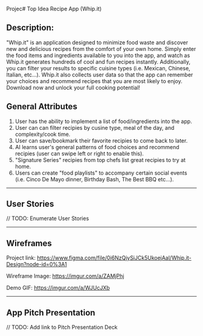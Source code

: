 Projec# Top Idea
Recipe App (Whip.it)

## Description:
"Whip.it" is an application designed to minimize food waste and discover new and delicious recipes from the comfort of your own home. Simply enter the food items and ingredients available to you into the app, and watch as Whip.it generates hundreds of cool and fun recipes instantly. Additionally, you can filter your results to specific cuisine types (i.e. Mexican, Chinese, Italian, etc...). Whip.it also collects user data so that the app can remember your choices and recommend recipes that you are most likely to enjoy. 
Download now and unlock your full cooking potential!

## General Attributes
1. User has the ability to implement a list of food/ingredients into the app.
2. User can can filter recipies by cusine type, meal of the day, and complexity/cook time. 
3. User can save/bookmark their favorite recipies to come back to later. 
4. AI learns user's general patterns of food choices and recommend recipies (user can swipe left or right to enable this).
5. "Signature Series" recipies from top chefs list great recipies to try at home.
6. Users can create "food playlists" to accompany certain social events (i.e. Cinco De Mayo dinner, Birthday Bash, The Best BBQ etc...).

---

## User Stories

// TODO: Enumerate User Stories

---

## Wireframes
Project link:
https://www.figma.com/file/0i6NzQjySiJCk5UkoejAal/Whip.it-Design?node-id=0%3A1

Wireframe Image:
https://imgur.com/a/ZAMjPhj

Demo GIF:
https://imgur.com/a/WJUcJXb

---

## App Pitch Presentation

// TODO: Add link to Pitch Presentation Deck
